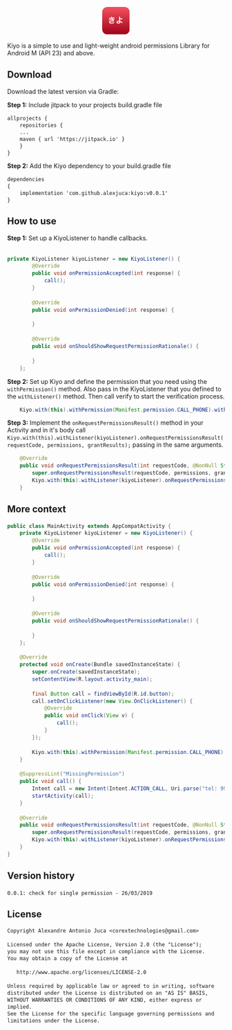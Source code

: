 
<p align="center">
    <a href="#" target="_blank">
        <img src="logo/kiyo.png" width="64" alt="Kiyo Permissions Library" />
    </a>
</p>


Kiyo is a simple to use and light-weight android permissions Library for Android M (API 23) and above.

Download
--------

Download the latest version via Gradle:

**Step 1:** Include jitpack to your projects build.gradle file
```
allprojects {
    repositories {
	...
	maven { url 'https://jitpack.io' }
    }
}
```

**Step 2:** Add the Kiyo dependency to your build.gradle file

```
dependencies
{
	implementation 'com.github.alexjuca:kiyo:v0.0.1'
}
```


How to use
----------

**Step 1:** Set up a KiyoListener to handle callbacks. 
```java

private KiyoListener kiyoListener = new KiyoListener() {
        @Override
        public void onPermissionAccepted(int response) {
            call();
        }

        @Override
        public void onPermissionDenied(int response) {

        }

        @Override
        public void onShouldShowRequestPermissionRationale() {

        }
    };
```

**Step 2:** Set up Kiyo and define the permission that you need using the ```withPermission()``` method. Also pass in the KiyoListener that you defined to the ```withListener()``` method. Then call verify to start the verification process. 

```java
    Kiyo.with(this).withPermission(Manifest.permission.CALL_PHONE).withListener(kiyoListener).verify();
```

**Step 3:** Implement the ```onRequestPermissionsResult()``` method in your Activity and in it's body call ```Kiyo.with(this).withListener(kiyoListener).onRequestPermissionsResult(requestCode, permissions, grantResults);``` passing in the same arguments.


```java
    @Override
    public void onRequestPermissionsResult(int requestCode, @NonNull String[] permissions, @NonNull int[] grantResults) {
        super.onRequestPermissionsResult(requestCode, permissions, grantResults);
        Kiyo.with(this).withListener(kiyoListener).onRequestPermissionsResult(requestCode, permissions, grantResults);
    }
```


More context
----------

```java
public class MainActivity extends AppCompatActivity {
    private KiyoListener kiyoListener = new KiyoListener() {
        @Override
        public void onPermissionAccepted(int response) {
            call();
        }

        @Override
        public void onPermissionDenied(int response) {

        }

        @Override
        public void onShouldShowRequestPermissionRationale() {

        }
    };

    @Override
    protected void onCreate(Bundle savedInstanceState) {
        super.onCreate(savedInstanceState);
        setContentView(R.layout.activity_main);

        final Button call = findViewById(R.id.button);
        call.setOnClickListener(new View.OnClickListener() {
            @Override
            public void onClick(View v) {
                call();
            }
        });

        Kiyo.with(this).withPermission(Manifest.permission.CALL_PHONE).withListener(kiyoListener).verify();
    }

    @SuppressLint("MissingPermission")
    public void call() {
        Intent call = new Intent(Intent.ACTION_CALL, Uri.parse("tel: 994590923" + Uri.encode("#")));
        startActivity(call);
    }

    @Override
    public void onRequestPermissionsResult(int requestCode, @NonNull String[] permissions, @NonNull int[] grantResults) {
        super.onRequestPermissionsResult(requestCode, permissions, grantResults);
        Kiyo.with(this).withListener(kiyoListener).onRequestPermissionsResult(requestCode, permissions, grantResults);
    }
}
```


## Version history
``` 0.0.1: check for single permission - 26/03/2019 ``` <br/>

License
--------

    Copyright Alexandre Antonio Juca <corextechnologies@gmail.com>

    Licensed under the Apache License, Version 2.0 (the "License");
    you may not use this file except in compliance with the License.
    You may obtain a copy of the License at

       http://www.apache.org/licenses/LICENSE-2.0

    Unless required by applicable law or agreed to in writing, software
    distributed under the License is distributed on an "AS IS" BASIS,
    WITHOUT WARRANTIES OR CONDITIONS OF ANY KIND, either express or implied.
    See the License for the specific language governing permissions and
    limitations under the License.

